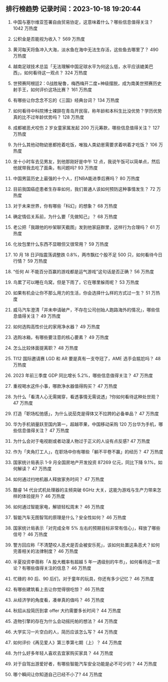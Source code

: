 
## 排行榜趋势 记录时间：2023-10-18 19:20:44
  
  1. 中国与塞尔维亚签署自由贸易协定，这意味着什么？哪些信息值得关注？ 1042 万热度
    
  2. 公积金是否能视为收入？ 569 万热度
    
  3. 黄河每天将鱼冲入大海，淡水鱼在海中无法生存活，这些鱼去哪里了？ 490 万热度
    
  4. 越南足球技术总监「无法理解中国足球水平为何这么低，水平应该媲美巴西」，如何看待这一观点？ 324 万热度
    
  5. 世预赛阿根廷2：0战胜秘鲁，梅西梅开二度+神级摆脱，成为南美世预赛历史射手王，如何评价这场比赛？ 161 万热度
    
  6. 有哪些让你念念不忘的《三国》经典台词？ 134 万热度
    
  7. 如何看待中科院博士裸辞在青岛开民宿，称年龄和本科生比没优势？学历优势真的比不过年龄优势吗？ 128 万热度
    
  8. 成都被恶犬咬伤 2 岁女童家属发起 200 万元筹款，哪些信息值得关注？ 127 万热度
    
  9. 为什么其他动物幼崽都抢着吃饭，唯独人类幼崽需要求着哄着才吃饭？ 106 万热度
    
  10. 坐十小时车去见男友，到他那刚好是中午 12 点，我说午饭可以简单点，然后他就带我去吃了面条，有问题吗? 93 万热度
    
  11. 中国男篮历史上最强的十个人，打NBA能进季后赛吗？ 80 万热度
    
  12. 目前我国癌症患者生存率如何，我们普通人该如何预防这种事情发生？ 72 万热度
    
  13. 对于未来世界，你有哪些「科幻」的想象？ 68 万热度
    
  14. 确定情侣关系前，为什么要「先做知己」？ 68 万热度
    
  15. 老公把「我跟他的吵架聊天截图」发到他家庭群里，这样行为合理吗？ 61 万热度
    
  16. 化妆包里什么东西不显眼但又很常用？ 59 万热度
    
  17. 10 月 18 日沪指震荡调整跌 0.8%，两市飘红个股不足 500 只，如何看待今日行情？ 59 万热度
    
  18. “任何 AI 不能百分百赢的游戏都是运气游戏”这句话是否正确？ 56 万热度
    
  19. 鸟累了可以睡在鸟窝，但是下雨了，它在哪里躲雨呢？ 53 万热度
    
  20. 如果有机会让你不那么用力的生活，你会选择什么样的方式过一生？ 51 万热度
    
  21. 威马汽车澄清「并未申请破产，不存在公司创始人跑路海外的情况」，哪些信息值得关注？ 49 万热度
    
  22. 如何选购高性价比的家用净水器？ 49 万热度
    
  23. 选购冰箱，有哪些要注意的核心要素？ 49 万热度
    
  24. 怎么比较体面提离职？ 48 万热度
    
  25. TI12 国际邀请赛 LGD 和 AR 要是真有一支夺冠了，AME 选手会尴尬吗？ 48 万热度
    
  26. 2023 年前三季度 GDP 同比增长 5.2%，哪些信息值得关注？ 47 万热度
    
  27. 重视喝水这件小事，哪款净水器值得购买？ 47 万热度
    
  28. 为什么「看清人心无需揭穿，看透事情无需说透」?你如何看待这种处世观？ 47 万热度
    
  29. 打造「职场松弛感」，为什么说茄克是得体又不拉跨的必备单品？ 47 万热度
    
  30. 华为手机销量跃至国内第一，超越苹果，中国移动采购 120 万台华为手机，哪些信息值得关注？ 47 万热度
    
  31. 为什么会对于电视剧或者动漫人物过于正义的人设有点反感? 47 万热度
    
  32. 作为「夹角打工人」，在职场中你有哪些「躺不平卷不赢」的经历？ 47 万热度
    
  33. 国家统计局表示 1-9 月全国房地产开发投资 87269 亿元，同比下降 9.1%，如何解读？ 47 万热度
    
  34. 如何通过扫地机器人释放家务时间？ 47 万热度
    
  35. 酷睿 14 代台式机处理器的主频突破 6GHz 大关，这能为游戏与生产力带来怎样的体验提升？ 46 万热度
    
  36. 如何通过智能家电，解锁轻松周末？ 46 万热度
    
  37. 智能汽车无图智驾的原理是什么？安全性如何？ 46 万热度
    
  38. 国家统计局表示「对完成全年 5% 左右的预期目标非常有信心」，释放了哪些信号？ 46 万热度
    
  39. 警方回应称「不清楚咬人恶犬是否会被安乐死」，该如何处置这条恶犬？如何完善相关的法律制度？ 46 万热度
    
  40. 半夏投资李蓓称「A 股大概率有超越 5 年一遇级别的牛市」，如何看待这一言论？有哪些值得关注的信息？ 46 万热度
    
  41. 忙碌的 80 后、90 后们，对于童年的玩具，你还有多少记忆？ 46 万热度
    
  42. 有哪些建筑看上去让你觉得很吃惊？ 46 万热度
    
  43. 从经济学的角度看，凑单真的值吗？ 46 万热度
    
  44. 秋招从投简历到拿 offer 大约需要多长时间？ 44 万热度
    
  45. 造物引擎的存在为什么会动摇托帕的想法？ 44 万热度
    
  46. 大学实习一片空白的人，简历应该怎么写？ 44 万热度
    
  47. 如何评价《再见爱人》第三季第七期（上）？ 44 万热度
    
  48. 为什么好多年轻人喜欢去宜家购买家具？ 44 万热度
    
  49. 对于自驾出游爱好者，有哪些智能汽车安全功能是必不可少的？ 44 万热度
    
  50. 哪个瞬间让你知道自己已经不小了? 44 万热度
    